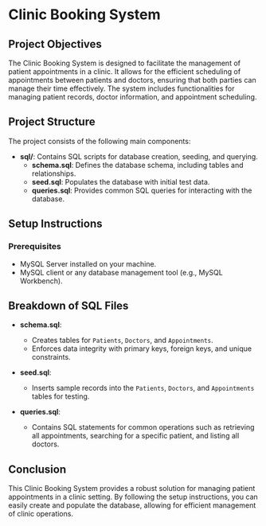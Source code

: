 # Clinic Booking System

## Project Objectives
The Clinic Booking System is designed to facilitate the management of patient appointments in a clinic. It allows for the efficient scheduling of appointments between patients and doctors, ensuring that both parties can manage their time effectively. The system includes functionalities for managing patient records, doctor information, and appointment scheduling.

## Project Structure
The project consists of the following main components:

- **sql/**: Contains SQL scripts for database creation, seeding, and querying.
  - **schema.sql**: Defines the database schema, including tables and relationships.
  - **seed.sql**: Populates the database with initial test data.
  - **queries.sql**: Provides common SQL queries for interacting with the database.
  
## Setup Instructions

### Prerequisites
- MySQL Server installed on your machine.
- MySQL client or any database management tool (e.g., MySQL Workbench).

## Breakdown of SQL Files

- **schema.sql**: 
  - Creates tables for `Patients`, `Doctors`, and `Appointments`.
  - Enforces data integrity with primary keys, foreign keys, and unique constraints.

- **seed.sql**: 
  - Inserts sample records into the `Patients`, `Doctors`, and `Appointments` tables for testing.

- **queries.sql**: 
  - Contains SQL statements for common operations such as retrieving all appointments, searching for a specific patient, and listing all doctors.

## Conclusion
This Clinic Booking System provides a robust solution for managing patient appointments in a clinic setting. By following the setup instructions, you can easily create and populate the database, allowing for efficient management of clinic operations.